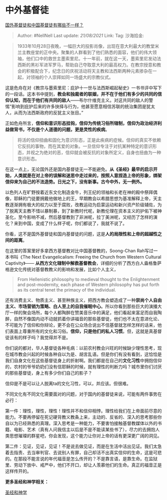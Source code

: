 # 中外基督徒
[国外基督徒和中国基督徒有哪些不一样？](https://www.zhihu.com/question/25340853/answer/565334483)

> Author: #NellNell
> Last update: *21/08/2021*
> Link:
> Tag:
> 沙海拾金:

> 1933年10月28日夜晚，一幅巨大的投影肖像，出现在意大利最大的教堂米兰主教座堂的正中央。聚集的人群看到了他们熟悉的面容，他们的伟大领袖，他们口中的救世主墨索里尼。十一年前，就在这一天，墨索里尼发动法西斯的黑衫军进军罗马，帮助自己夺取意大利的最高权力。在教宗授意和教会的积极配合下，纪念日的庆祝活动将天主教和法西斯两种元素掺杂在一起，对领袖的个人崇拜如同一场盛大的宗教仪式。

这是危舟在对《教宗与墨索里尼：庇护十一世与法西斯崛起秘史》一书书评中写下的一段话。这本书中提到，**教会和独裁者的联姻，并不在于他们有多少的共同的信仰认知，而在于他们有共同的敌人**——布尔什维克主义。对这共同的敌人的警惕“影响到庇护后来的许多抉择与行为，他甚至愿意相信苏联的统治集团是犹太人，从而为法西斯政府的反犹主义张目。”

正如危舟所言，**信仰和意识形态挂钩，信仰为传统习俗所辖制，信仰为政治经济利益做背书，不仅是个人道德的问题，更是灵性的疾病**。

> 将活的信仰扭曲和固化为意识形态，正是此疾病的症候。信仰的真实不依赖它反抗的事物，而在其爱的对象。一旦信仰专注于对抗某种特定的意识形态，并视之为绝对的恶，信仰就会被反抗的对象所定义，自身也扭曲为一种意识形态。

在这一点上，无论国外还是国内基督徒无一不能避免。**从《圣经》最早的启示开始，人类就是在对上帝的误解和迷思中走过来的，按照人意捏造上帝的形象，绑架信仰来为自己的不法造势。日光之下，没有新事。古今中外，无一例外。**

以色列人在旷野按着近东文化制造金牛，列王纪的领袖和长老在神的殿中祭拜偶像，耶稣的门徒要拥戴他做地上的王，早期教会以希腊思想为基准解释上帝，天主教逐渐拥有极大的权力以至于腐败，改教运动为启蒙运动和新兴资产阶级辅佐，为了脱离天主教不惜以暴制暴，到了新教时代呢，新教伦理在资本主义的护佑下被神圣化，至今影响不减，然后基督教到了非洲呢，拉丁美洲呢，又经历了怎样的演化？来到中国，变成了什么样子呢，你们都说了，我就不说了。

你看，这不是国外基督徒和国内基督徒的问题，这是**人的局限性和上帝的超越性之间的距离**。

在这里的答案里好多拿西方基督教对比中国基督教的，Soong-Chan Rah写过一本书叫《The Next Evangelicalism: Freeing the Church from Western Cultural Captivity》—— **从西方文化辖制中解救基督教会**，详细的分析了西方白人盎格鲁萨格逊文化传统对基督教教义的影响和发展，比如个人主义，

> From Hellenistic philosophy to medieval thought to the Enlightenment and post-modernity, each phase of Western philosophy has put forth as its central tenet the primacy of the individual.

还有消费主义、物质主义、甚至种族主义，把西方教会塑造成了一种**崇尚个人自由主义、市场营销为策略、白人至上的自我催眠中心**。所以你看到那些巨大的演播大厅一样的聚会场所，每个人都陶醉在赞美音乐中的满足，他们看起来富足而自我陶醉，自然不像国内动不动就抓着你讲福音的那些基督徒，他们也不太在意进化论、不可能为了信仰和你辩论，更不会在公众场合说出不信基督就怎样怎样的话来，他们表面上尊重所有的文化和习俗。**信仰，只是他们的私人习惯**。但，这就是真基督徒该有的样子吗？我觉得并不是。

你们说的都对，华人基督徒各种毛病：以前农村教会兴旺的时候缺少理性思考，现在城市教会兴起的时候各种自以为是、胡言乱语。但是你们有没有看到，这恰恰是我们自身文化在这些基督徒身上的折射啊。我们都是在自己的**文化习性**中拥抱信仰的，农村的爷爷奶奶们没有信耶稣的时候，就有理性的判断力吗？城市里你们讨厌的那些基督徒，身上有多少你们自己的影子？

信仰是不是可以让人脱离ta的文化习性，可以，并应该。但很难。

不同文化有不同文化需要面对的问题，对于国内的基督徒来说，可能有两件事势在必行：

第一件：理性，理性，理性！理性并不和信仰相悖。理性给我们在上帝面前尽意的能力。不要再停留在死记硬背教义教条上来，主动的、反省的、深入的思考那些你自以为已经熟悉的真理。深入思考是一种能力，不要害怕接触基督教媒体以外的书籍、电影、艺术（真有人问我信主以后是不是不能读某些书了），尽力的去拥抱人类思想璀璨的群星吧，你会发现，这个能力让你对上帝的话有更深更广阔的洞见。

第二件：见证，见证，见证！不是说去做见证，而是在生活中活出见证。我们太急着去指责、去当审判官、去说别人有罪，自己却活不出真实信仰的生命，这是可悲的。在那段不能言说的年代福音是怎么传开的？不是靠言语，是靠生命。在监狱里、劳动下放中、戒严中，他们不开口，却让人羡慕他们的生命。真正的福音正是这样传开的。

**更多圣经和神学相关：**

[圣经和神学](https://www.zhihu.com/collection/313814574)
